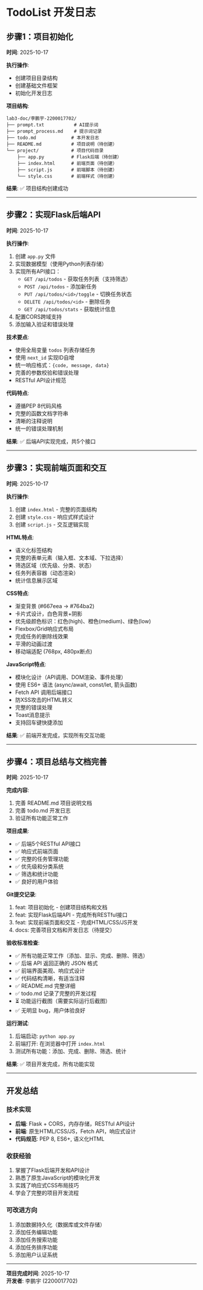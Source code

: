 # TodoList 开发日志

## 步骤1：项目初始化
**时间**: 2025-10-17

**执行操作**:
- 创建项目目录结构
- 创建基础文件框架
- 初始化开发日志

**项目结构**:
```
lab3-doc/李鹏宇-2200017702/
├── prompt.txt           # AI提示词
├── prompt_process.md    # 提示词记录
├── todo.md             # 本开发日志
├── README.md           # 项目说明（待创建）
└── project/            # 项目代码目录
    ├── app.py          # Flask后端（待创建）
    ├── index.html      # 前端页面（待创建）
    ├── script.js       # 前端脚本（待创建）
    └── style.css       # 前端样式（待创建）
```

**结果**: ✅ 项目结构创建成功

---

## 步骤2：实现Flask后端API
**时间**: 2025-10-17

**执行操作**:
1. 创建 `app.py` 文件
2. 实现数据模型（使用Python列表存储）
3. 实现所有API接口：
   - `GET /api/todos` - 获取任务列表（支持筛选）
   - `POST /api/todos` - 添加新任务
   - `PUT /api/todos/<id>/toggle` - 切换任务状态
   - `DELETE /api/todos/<id>` - 删除任务
   - `GET /api/todos/stats` - 获取统计信息
4. 配置CORS跨域支持
5. 添加输入验证和错误处理

**技术要点**:
- 使用全局变量 `todos` 列表存储任务
- 使用 `next_id` 实现ID自增
- 统一响应格式：`{code, message, data}`
- 完善的参数校验和错误处理
- RESTful API设计规范

**代码特点**:
- 遵循PEP 8代码风格
- 完整的函数文档字符串
- 清晰的注释说明
- 统一的错误处理机制

**结果**: ✅ 后端API实现完成，共5个接口

---

## 步骤3：实现前端页面和交互
**时间**: 2025-10-17

**执行操作**:
1. 创建 `index.html` - 完整的页面结构
2. 创建 `style.css` - 响应式样式设计
3. 创建 `script.js` - 交互逻辑实现

**HTML特点**:
- 语义化标签结构
- 完整的表单元素（输入框、文本域、下拉选择）
- 筛选区域（优先级、分类、状态）
- 任务列表容器（动态渲染）
- 统计信息展示区域

**CSS特点**:
- 渐变背景 (#667eea → #764ba2)
- 卡片式设计，白色背景+阴影
- 优先级颜色标识：红色(high)、橙色(medium)、绿色(low)
- Flexbox/Grid响应式布局
- 完成任务的删除线效果
- 平滑的动画过渡
- 移动端适配 (768px, 480px断点)

**JavaScript特点**:
- 模块化设计（API调用、DOM渲染、事件处理）
- 使用 ES6+ 语法 (async/await, const/let, 箭头函数)
- Fetch API 调用后端接口
- 防XSS攻击的HTML转义
- 完整的错误处理
- Toast消息提示
- 支持回车键快捷添加

**结果**: ✅ 前端开发完成，实现所有交互功能

---

## 步骤4：项目总结与文档完善
**时间**: 2025-10-17

**完成内容**:
1. 完善 README.md 项目说明文档
2. 完善 todo.md 开发日志
3. 验证所有功能正常工作

**项目成果**:
- ✅ 后端5个RESTful API接口
- ✅ 响应式前端页面
- ✅ 完整的任务管理功能
- ✅ 优先级和分类系统
- ✅ 筛选和统计功能
- ✅ 良好的用户体验

**Git提交记录**:
1. feat: 项目初始化 - 创建项目结构和文档
2. feat: 实现Flask后端API - 完成所有RESTful接口  
3. feat: 实现前端页面和交互 - 完成HTML/CSS/JS开发
4. docs: 完善项目文档和开发日志（待提交）

**验收标准检查**:
- ✅ 所有功能正常工作（添加、显示、完成、删除、筛选）
- ✅ 后端 API 返回正确的 JSON 格式
- ✅ 前端界面美观、响应式设计
- ✅ 代码结构清晰，有适当注释
- ✅ README.md 完整详细
- ✅ todo.md 记录了完整的开发过程
- ⏳ 功能运行截图（需要实际运行后截图）
- ✅ 无明显 bug，用户体验良好

**运行测试**:
1. 后端启动: `python app.py`
2. 前端打开: 在浏览器中打开 `index.html`
3. 测试所有功能：添加、完成、删除、筛选、统计

**结果**: ✅ 项目开发完成，所有功能实现

---

## 开发总结

### 技术实现
- **后端**: Flask + CORS，内存存储，RESTful API设计
- **前端**: 原生HTML/CSS/JS，Fetch API，响应式设计
- **代码规范**: PEP 8, ES6+, 语义化HTML

### 收获经验
1. 掌握了Flask后端开发和API设计
2. 熟悉了原生JavaScript的模块化开发
3. 实践了响应式CSS布局技巧
4. 学会了完整的项目开发流程

### 可改进方向
1. 添加数据持久化（数据库或文件存储）
2. 添加任务编辑功能
3. 添加任务搜索功能
4. 添加任务排序功能
5. 添加用户认证系统

---

**项目完成时间**: 2025-10-17  
**开发者**: 李鹏宇 (2200017702)

